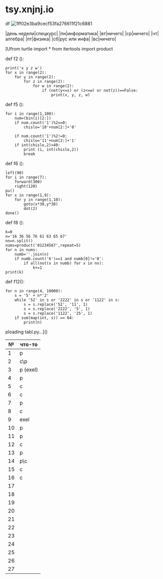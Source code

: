# tsy.xnjnj.io
df
![1ff02e3ba9cecf53fa276611f21c6881](https://github.com/Mishanaytsy/tsy.xnjnj.io/assets/145833260/0f14d44e-f4a8-4748-8928-7d2e36cf61f7)

|день недели|спецкурс|
|пн|информатика|
|вт|ничего|
|ср|ничего|
|чт|алгебра|
|пт|физика|
|сб|рус или инфа|
|вс|ничего|






[Ufrom turtle import *
from itertools import product

def f2 ():

    print('x y z w')
    for x in range(2):
        for y in range(2):
            for z in range(2):
                for w in range(2):
                    if (not(y<=x) or (z<=w) or not(z))==False:
                        print(x, y, z, w)
def f5 ():

    for i in range(1,100):
        num=(bin(i)[2:])
        if num.count('1')%2==0:
            chislo='10'+num[2:]+'0'

        if num.count('1')%2!=0:
            chislo='11'+num[2:]+'1'
        if int(chislo,2)>40:
            print (i, int(chislo,2))
            break
def f6 ():
        
    left(90)
    for i in range(7):
        forward(300)
        right(120)
    pu()
    for x in range(1,9):
        for y in range(1,10):
            goto(x*30,y*30)
            dot(2)
    done()

def f8 ():

    k=0
    n='16 36 56 76 61 63 65 67'
    nn=n.split()
    nums=product('01234567',repeat=5)
    for n in nums:
        numb=''.join(n)
        if numb.count('6')==1 and numb[0]!='0':
            if all(not(x in numb) for x in nn):
                k+=1
    print(k)
    
def f12():

    for n in range(4, 10000):
        s = '5' + n*'2'
        while '52' in s or '2222' in s or '1122' in s:
            s = s.replace('52', '11', 1)
            s = s.replace('2222', '5', 1)
            s = s.replace('1122', '25', 1)
        if sum(map(int, s)) == 64:
            print(n)





ploading tabl.py…]()






| № | что-то |
| ------ | ------ |
|1| р |
|2| c\р |
|3| p (exel) |
|4| p |
|5| c |
|6| c |
|7| p |
|8| c |
|9| exel |
|10| p |
|11| p |
|12| c |
|13| p |
|14| p\c |
|15| с |
|16| с |
|17|  |
|18|  |
|19|  |
|20|  |
|21|  |
|22|  |
|23|  |
|24|  |
|25|  |
|26|  |
|27|  |
